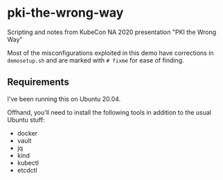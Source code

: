 # pki-the-wrong-way
Scripting and notes from KubeCon NA 2020 presentation "PKI the Wrong Way"

Most of the misconfigurations exploited in this demo have corrections in `demosetup.sh` and are marked with `# fixme` for ease of finding.
## Requirements

I've been running this on Ubuntu 20.04.

Offhand, you'll need to install the following tools in addition to the usual Ubuntu stuff:

* docker
* vault
* jq
* kind
* kubectl
* etcdctl


